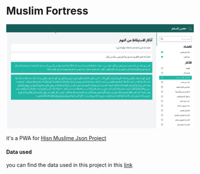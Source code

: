 # Muslim Fortress
![preview image](./imgs/preview.png)

it's a PWA for [Hisn Muslime Json Project](https://github.com/Alsarmad/hisn_almuslim_json)

#### Data used

you can find the data used in this project in this [link](https://gist.github.com/mohamedelhefni/376ef767f3ffa8946d3d5e8c5c4982dd)

